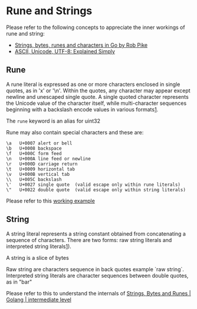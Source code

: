 # Rune and Strings

Please refer to the following concepts to appreciate the inner workings of rune and string:

* [Strings, bytes, runes and characters in Go by Rob Pike](https://go.dev/blog/strings)
* [ASCII, Unicode, UTF-8: Explained Simply](https://www.youtube.com/watch?v=DntKZ9xJ1sM)

## Rune

A rune literal is expressed as one or more characters enclosed in single quotes, as in 'x' or '\n'. Within the quotes, any character may appear except newline and unescaped single quote. A single quoted character represents the Unicode value of the character itself, while multi-character sequences beginning with a backslash encode values in various formats[1](https://go.dev/ref/spec).

The `rune` keyword is an alias for uint32 

Rune may also contain special characters and these are:

```
\a   U+0007 alert or bell
\b   U+0008 backspace
\f   U+000C form feed
\n   U+000A line feed or newline
\r   U+000D carriage return
\t   U+0009 horizontal tab
\v   U+000B vertical tab
\\   U+005C backslash
\'   U+0027 single quote  (valid escape only within rune literals)
\"   U+0022 double quote  (valid escape only within string literals)
```

Please refer to this [working example](../str/rune_test.go)

## String

A string literal represents a string constant obtained from concatenating a sequence of characters. There are two forms: raw string literals and interpreted string literals[1](https://go.dev/ref/spec)).

A string is a slice of bytes

Raw string are characters sequence in back quotes example \`raw string\`. Interpreted string literals are character sequences between double quotes, as in "bar" 

Please refer to this to understand the internals of [Strings, Bytes and Runes | Golang | intermediate level](https://www.youtube.com/watch?v=fVbI_3v0Zys&list=PLSozy2hb5kKPpIJnpZ2sSMfjVjP0tyJYG&index=2)

